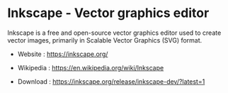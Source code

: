 # Inkscape - Vector graphics editor

Inkscape is a free and open-source vector graphics editor used
to create vector images,
primarily in Scalable Vector Graphics (SVG) format.

* Website : https://inkscape.org/
* Wikipedia : https://en.wikipedia.org/wiki/Inkscape

* Download : https://inkscape.org/release/inkscape-dev/?latest=1

